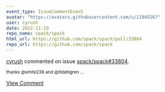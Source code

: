 ```yaml
---
event_type: IssueCommentEvent
avatar: "https://avatars.githubusercontent.com/u/1194526?"
user: cyrush
date: 2022-11-10
repo_name: spack/spack
html_url: https://github.com/spack/spack/pull/33804
repo_url: https://github.com/spack/spack
---
```


<a href='https://github.com/cyrush' target='_blank'>cyrush</a> commented on issue <a href='https://github.com/spack/spack/pull/33804' target='_blank'>spack/spack#33804</a>.

<small>thanks @white238 and @tldahlgren ...</small>

<a href='https://github.com/spack/spack/pull/33804' target='_blank'>View Comment</a>